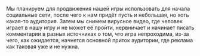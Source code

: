 Мы планируем для продвижения нашей игры использовать для начала социальные сети, после чего к нам придёт пусть и небольшая, но хоть какая-то аудитория.
Затем мы снимем вирусное видео, где человек играет в нашу игру и не может её пройти, нервничает и начинает писать комментарии в разных источниках о том, что игра непроходима, из-за чего, как ожидается, начнется основной приток аудитории, где реклама как таковая уже и не нужна.

